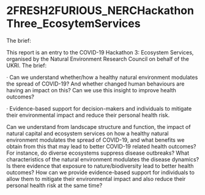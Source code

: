 # 2FRESH2FURIOUS_NERCHackathonThree_EcosytemServices

 The brief:  

This report is an entry to the COVID-19 Hackathon 3: Ecosystem Services, organised by the Natural Environment Research Council on behalf of the UKRI.  The brief: 

·        Can we understand whether/how a healthy natural environment modulates the spread of COVID-19? And whether changed human behaviours are having an impact on this? Can we use this insight to improve health outcomes? 

·        Evidence-based support for decision-makers and individuals to mitigate their environmental impact and reduce their personal health risk. 

Can we understand from landscape structure and function, the impact of natural capital and ecosystem services on how a healthy natural environment modulates the spread of COVID-19, and what benefits we obtain from this that may lead to better COVID-19 related health outcomes? For instance, do diverse ecosystems suppress disease outbreaks?  What characteristics of the natural environment modulates the disease dynamics? Is there evidence that exposure to nature/biodiversity lead to better health outcomes? How can we provide evidence-based support for individuals to allow them to mitigate their environmental impact and also reduce their personal health risk at the same time? 

